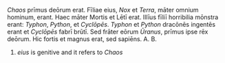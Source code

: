 *Chaos* prīmus deōrum erat. Fīliae eius, *Nox* et *Terra*, māter omnium hominum, erant. Haec māter Mortis et Lētī erat. Illīus fīliī horribilia mōnstra erant: *Typhon*, *Python*, et *Cyclōpēs*. *Typhon* et *Python* dracōnēs ingentēs erant et *Cyclōpēs* fabrī brūtī. Sed frāter eōrum *Ūranus*, prīmus ipse rēx deōrum. Hic fortis et magnus erat, sed sapiēns.
A. 
B. 
1. *eius* is genitive and it refers to *Chaos*
